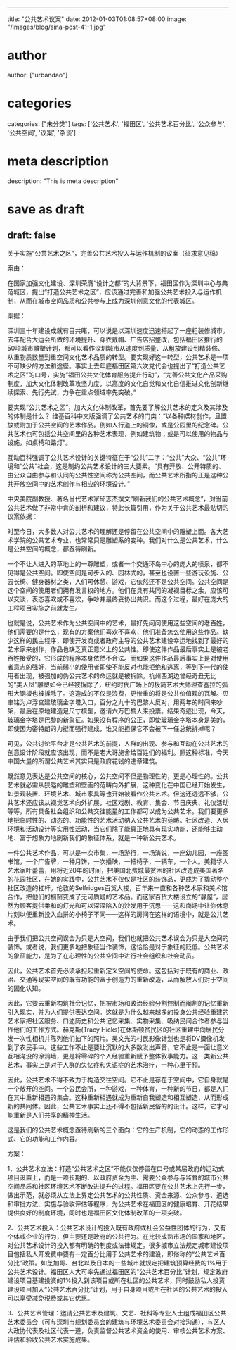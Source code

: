 
---
title: "公共艺术议案"
date: 2012-01-03T01:08:57+08:00
image: "/images/blog/sina-post-41-1.jpg"
# author
author: ["urbandao"]
# categories
categories: ["未分类"]
tags: ['公共艺术', '福田区', '公共艺术百分比', '公众参与', '公共空间', '议案', '杂谈']
# meta description
description: "This is meta description"
# save as draft
draft: false
---

关于实施“公共艺术之区”，完善公共艺术投入与运作机制的议案（征求意见稿）

案由：

在国家加强文化建设、深圳荣膺“设计之都”的大背景下，福田区作为深圳中心与典范城区，提出“打造公共艺术之区”，应该通过完善和加强公共艺术投入与运作机制，从而在城市空间品质和公共参与上成为深圳创意文化的代表城区。

案据：

深圳三十年建设成就有目共睹，可以说是以深圳速度迅速搭起了一座粗装修城市。去年配合大运会所做的环境提升、穿衣戴帽、广告店招整改，包括福田区推行的50项城市雕塑计划，都可以看作深圳城市从速度到质量、从粗放建设到精装修、从重物质数量到重空间文化艺术品质的转型。要实现好这一转型，公共艺术是一项不可缺少的方法和途径。事实上去年底福田区第六次党代会也提出了“打造公共艺术之区”的口号，实施“福田公共文化体育服务提升行动”，“完善公共文化产品采购制度，加大文化体制改革攻坚力度，以高度的文化自觉和文化自信推进文化创新继续探索、先行先试，力争在重点领域率先突破。”

要实现“公共艺术之区”，加大文化体制改革，首先要了解公共艺术的定义及其涉及的体制是什么？
维基百科中文版强调了公共艺术的门类：“以各种媒材创作，且置放或附加于公共空间的艺术作品。例如人行道上的铜像，或是公园里的纪念碑。公共艺术也可包括公共空间里的各种艺术表现，例如建筑物；或是可以使用的物品与设施，如桌椅和路灯”。

互动百科强调了公共艺术设计的关键特征在于“公共”二字：“公共”大众、“公共”环境和“公共”社会，这是制约公共艺术设计的三大要素。“具有开放、公开特质的、由公众自由参与和认同的公共性空间称为公共空间，而公共艺术所指的正是这种公共开放空间中的艺术创作与相应的环境设计。”

中央美院副教授、著名当代艺术家邱志杰撰文“刷新我们的公共艺术概念”，对当前公共艺术做了非常中肯的剖析和建议，特此长篇引用，作为关于公共艺术最贴切的议案依据：

时至今日，大多数人对公共艺术的理解还是停留在公共空间中的雕塑上面。各大艺术学院的公共艺术专业，也常常只是雕塑系的变种。我们对什么是公共艺术，什么是公共空间的概念，都亟待刷新。

一个不让人进入的草地上的一尊雕塑，或者一个交通环岛中心的庞大的喷泉，都不见得是公共空间。即使空间是可步入的、园林式的，甚至也设置一些游玩设施、公园长椅、健身器材之类，人们可休憩、游戏，它依然还不是公共空间。公共空间是这个空间的使用者们拥有发言权的地方。他们在具有共同的凝视目标之余，应该可以交谈，表态喜欢或不喜欢，争吵并最终妥协出共识。而这个过程，最好在庞大的工程项目实施之前就发生。

也就是说，公共艺术作为公共空间中的艺术，最好先问问使用这些空间的老百姓，他们需要的是什么，现有的方案他们喜欢不喜欢，他们准备怎么使用这些作品。缺少这样的民主程序，即使开发商或者政府主导的公共艺术建设幸运地找到了最好的艺术家来创作，作品也缺乏真正意义上的公共性。即使这件作品最后事实上是被老百姓接受的，它形成的程序本身依然不合法。而如果这件作品最后事实上是对使用者意志的强奸，当前弱小的使用者即使不能反对也能拒绝和逃离，等到下一代的使用者出现，被强加的伪公共艺术的命运就是被拆除。杭州西湖边曾经奇丑无比的“美人凤”雕塑如今已经被拆除了，纽约时代广场上的极简艺术大师理查塞拉的弧形大钢板也被拆除了。这造成的不仅是浪费，更惨重的将是公共价值观的瓦解。贝聿铭为卢浮宫建玻璃金字塔入口，百分之九十的巴黎人反对，用两年的时间来吵架，最后在原地建造足尺寸模型，邀请六万巴黎人来投票。结果奇迹出现，今天，玻璃金字塔是巴黎的新象征。如果没有程序的公正，即使玻璃金字塔本身是美的，即使因为密特朗的力挺而强行建成，谁又能担保它不会被下一任总统拆掉呢？

可见，公共讨论平台才是公共艺术的前提，人群的出现、参与和互动在公共艺术的创意设计阶段就应该出现，而不是老大哥施舍给百姓们的福利。照这种标准，今天中国大量的所谓公共艺术其实只是政府花钱的违章建筑。

既然意见表达是公共空间的核心，公共空间不但是物理性的，更是心理性的。公共艺术就必需从狭隘的雕塑和壁画的范畴向外扩展，这种变化在中国已经开始发生，如景观装置、环境艺术、城市家具等也开始被看作公共艺术。但这还远远不够，公共艺术还应该从视觉艺术向外扩展，社区戏剧、教育、集会、节日庆典、礼仪活动等等，所有具备社会组织和公共交往能量的工作都可以成为公共艺术。我们要更多地把临时性的、动态的、功能性的艺术活动纳入公共艺术的范畴。社区改造、人居环境和活动设计等实用性活动，当它们除了能真正地具有现实功能，还能够主动地、富于想象力地刷新我们的象征体系，就是一种新公共艺术。

一件公共艺术作品，可以是一次市集，一场游行，一场演说，一座幼儿园，一座图书馆，一个广告牌，一种月饼，一次播映，一把椅子，一辆车，一个人。美籍华人艺术家叶蕾蕾，用将近20年的时间，把美国北费城最贫困的社区改造成美国著名的花园社区，在她的实践中，公共艺术不仅仅是社区的装饰品，更成为了撬动整个社区改造的杠杆。伦敦的Selfridges百货大楼，百年来一直和各种艺术家和美术馆合作，把他们的橱窗变成了无可质疑的艺术品。而这家百货大楼设立的“静屋”，居然为顾客提供柔和的灯光和可以深深陷入的沙发用于沉思——这和商场中让你休息片刻以便重新投入血拼的小椅子不同——这样的房间在这样的语境中，就是公共艺术。

由于我们把公共空间误会为只是大空间，我们也就把公共艺术误会为只是大空间的装饰。或者说，我们更多地把象征当作装饰，这恰恰是对于象征的贬低。公共艺术的象征能力，是为了在心理性的公共空间中进行社会组织和社会动员。

因此，公共艺术首先必须承担起重新定义空间的使命。这包括对于既有的商业、政治、交通等现实空间的既有功能的富于创造力的重新改造，从而解放人们对于空间的固化认知。

因此，它要去重新构筑社会记忆，把被市场和政治经验分割控制而阉割的记忆重新引入现实，并为人们提供表达空间。这就是为什么越来越多的投身公共经验重建的艺术家把社区服务、口述历史和公共记忆采集、实物采集、吸纳民间合作者参与当作他们的工作方式。赫克斯(Tracy
Hicks)在休斯顿贫民区的社区重建中向居民分发一次性相机并陈列他们拍下的照片。吴文光的村民影像计划也是将DV摄像机发到了农民手中。这些工作不止是要让沉默的大多数发出声音，它不止是一面让意义互相淹没的涂鸦墙，更是将零碎的个人经验重新赋予整体叙事能力。这一类新公共艺术，事实上是对于人群的失忆症和失语症的艺术治疗，一种心里干预。

因此，公共艺术不得不致力于构造交往空间。它不止是存在于空间中，它自身就是一个敞开的空间。一个公民会所，一种游戏，一种体育，一种新的节日，都是人们在其中重新相遇的集会。这种重新相遇就成为重新自我塑造和相互塑造，从而形成新的共同体。因此，公共艺术事实上还不得不包括新民俗的的设计。这样，它才可能重新是人们共享的精神生活。

这是我们的公共艺术概念亟待刷新的三个面向：它的生产机制，它的动态的工作形式、它的功能和工作内容。

方案：

1、公共艺术立法：打造“公共艺术之区”不能仅仅停留在口号或某届政府的运动式项目设置上，而是一项长期的、以政府资金为主、需要公众参与与监督的城市公共空间品质和社区环境艺术不断改进提升的过程。福田区要在公共艺术上先行一步，做出示范，就必须从立法上界定公共艺术的公共性质、资金来源、公众参与、遴选和审批方法、实施与验收评估等程序，为公共艺术在福田区的健康培育、开花结果提供良好的制度环境，同时也是福田区文化体制改革的一项突破。

2、公共艺术投入：公共艺术设计的投入既有政府或社会公益性团体的行为，又有个体或企业的行为，但主要还是政府的公共行为。在比较成熟市场的国家和地区，对公共艺术设计的投入都有明确的制度或法律规定。很多城市立法规定城市建设项目包括私人开发费中要有一定百分比用于公共艺术的建设，即俗称的“公共艺术百分比”政策。如芝加哥、台北以及日本的一些城市就规定把建筑预算经费的1%用于公共艺术设计。福田区人大可率先通过福田区的“公共艺术百分比”计划，规定政府建设项目基建投资的1%投入到该项目或所在社区的公共艺术，同时鼓励私人投资建设项目加入“公共艺术百分比”计划，用于自身项目或所在社区的公共艺术的投入可以享受减免税费或其它优惠。

3、公共艺术管理：邀请公共艺术及建筑、文艺、社科等专业人士组成福田区公共艺术委员会（可与深圳市规划委员会的建筑与环境艺术委员会对接沟通），与区人大政协代表及社区代表一道，负责监督公共艺术资金的使用、审核公共艺术方案、评估和验收公共艺术实施成果。

